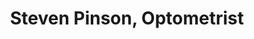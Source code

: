 ---
title: "Steven Pinson, Optometrist"
url: /baltimore/steven-pinson-optometrist/
shop: optician
---